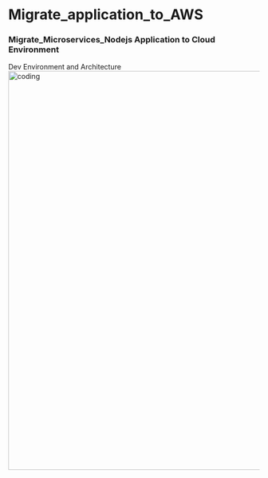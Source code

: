 # Migrate_application_to_AWS



### Migrate_Microservices_Nodejs Application to Cloud Environment




Dev Environment and Architecture
<img align = "center" alt = "coding" width = "800" src = "https://blogger.googleusercontent.com/img/b/R29vZ2xl/AVvXsEhaR-oiDHczwaEb3YbmvccT4dH6y5hXAI2BAOC9oxINdTWBosSZ9HiSmrQ3E4H_ZWNiIVnRvIokqCxvTzkcelz0JJGmO_IjUiX8TBQc8kSPR58YXqIgRiwHNS7LldQjfyomINi__qZLCxBgJoj_3WdLax5wVM6SuMlRW5igKt59Idza3p0haJ1mpiGMFyOa/s1257/microservice_structure.png"> 
